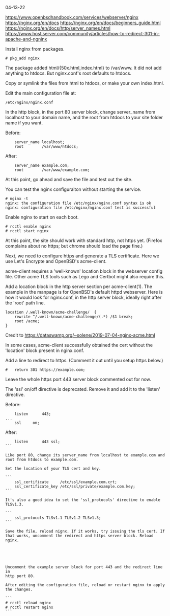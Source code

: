 04-13-22

https://www.openbsdhandbook.com/services/webserver/nginx
https://nginx.org/en/docs
https://nginx.org/en/docs/beginners_guide.html
https://nginx.org/en/docs/http/server_names.html
https://www.hostiserver.com/community/articles/how-to-redirect-301-in-apache-and-ngninx

Install nginx from packages.

```
# pkg_add nginx
```

The package added html/{50x.html,index.html} to /var/www. It did not add
anything to htdocs. But nginx.conf's root defaults to htdocs.

Copy or symlink the files from html to htdocs, or make your own index.html.


Edit the main configuration file at:

```
/etc/nginx/nginx.conf
```

In the http block, in the port 80 server block, change server_name from
localhost to your domain name, and the root from htdocs to your site
folder name if you want.

Before:
```
	server_name	localhost;
	root		/var/www/htdocs;
```

After:
```
	server_name	example.com;
	root		/var/www/example.com;
```

At this point, go ahead and save the file and test out the site. 


You can test the nginx configuraiton without starting the service.

```
# nginx -t
nginx: the configuration file /etc/nginx/nginx.conf syntax is ok
nginx: configuration file /etc/nginx/nginx.conf test is successful
```

Enable nginx to start on each boot.

```
# rcctl enable nginx
# rcctl start nginx
```

At this point, the site should work with standard http, not https yet. 
(Firefox complains about no https; but chrome should load the page fine.)


Next, we need to configure https and generate a TLS certificate. Here we
use Let's Encrypte and OpenBSD's acme-client.

acme-client requires a 'well-known' location block in the webserver
config file. Other acme TLS tools such as Lego and Certbot might also
require this.

Add a location block in the http server section per acme-client(1). The
example in the manpage is for OpenBSD's default httpd webserver. Here is
how it would look for nginx.conf, in the http server block, ideally
right after the 'root' path line.

```
location /.well-known/acme-challenge/  {
    rewrite ^/.well-known/acme-challenge/(.*) /$1 break;
    root /acme;
}
```

Credit to <https://dataswamp.org/~solene/2019-07-04-nginx-acme.html>

In some cases, acme-client successfully obtained the cert without the
'location' block present in nginx.conf.






Add a line to redirect to https. (Comment it out until you setup https below.)

```
#	return 301 https://example.com;
```

Leave the whole https port 443 server block commented out for now.


The 'ssl' on/off directive is deprecated. Remove it and add it to the
'listen' directive.

Before:
```
	listen		443;
...
	ssl		on;
```

After:
````
	listen		443 ssl;
```

Like port 80, change its server_name from localhost to example.com and
root from htdocs to example.com.

Set the location of your TLS cert and key.

```
	ssl_certificate		/etc/ssl/example.com.crt;
	ssl_certificate_key	/etc/ssl/private/example.com.key;
```

It's also a good idea to set the 'ssl_protocols' directive to enable TLSv1.3.

```
	ssl_protocols TLSv1.1 TLSv1.2 TLSv1.3;
```

Save the file, reload nignx. If it works, try issuing the tls cert. If
that works, uncomment the redirect and https server block. Reload nginx.





Uncomment the example server block for port 443 and the redirect line in
http port 80.

After editing the configuration file, reload or restart nginx to apply
the changes.

```
# rcctl reload nginx
# rcctl restart nginx
```


